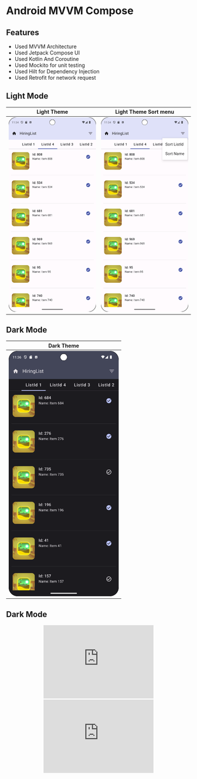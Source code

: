 # Android MVVM Compose 

## Features
- Used MVVM Architecture
- Used Jetpack Compose UI
- Used Kotlin And Coroutine
- Used Mockito for unit testing 
- Used Hilt for Dependency Injection
- Used Retrofit for network request


## Light Mode

| Light Theme | Light Theme Sort menu | 
|------------|-------------|
| <img src="newLightMode.png" alt="Light Theme" width="300"> | <img src="newSortIdName.png" alt="Light Theme Sort menu" width="300"> |
## Dark Mode

| Dark Theme |  
|------------|
| <img src="newDarkMode.png" alt="Dark Theme" width="300"> | 

</p>

## Dark Mode

<p align="center">
  <iframe width="300" height="200" src="https://www.youtube.com/embed/videoID1" frameborder="0" allowfullscreen></iframe>
  <iframe width="300" height="200" src="https://www.youtube.com/embed/videoID2" frameborder="0" allowfullscreen></iframe>
</p>
